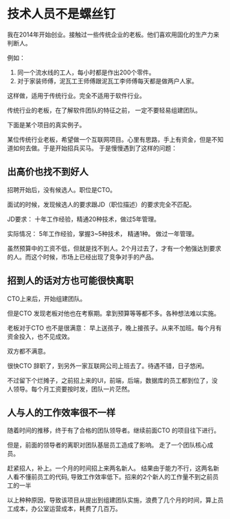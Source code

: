 # 技术人员不是螺丝钉

我在2014年开始创业。接触过一些传统企业的老板。他们喜欢用固化的生产力来判断人。

例如：

1. 同一个流水线的工人，每小时都是作出200个零件。
2. 对于家装师傅，泥瓦工王师傅跟泥瓦工李师傅每天都是做两户人家。

这样做，适用于传统行业。完全不适用于软件行业。

传统行业的老板，在了解软件团队的特征之前， 一定不要轻易组建团队。


下面是某个项目的真实例子。

某位传统行业老板，希望做一个互联网项目。心里有思路，手上有资金，但是不知道如何去做。于是开始招兵买马。 于是慢慢遇到了这样的问题：

## 出高价也找不到好人

招聘开始后，没有候选人。职位是CTO。

面试的时候，发现候选人的要求跟JD（职位描述）的要求完全不匹配。

JD要求： 十年工作经验，精通20种技术，做过5年管理。

实际情况： 5年工作经验，掌握3~5种技术， 精通1种。 做过一年管理。

虽然预算中的工资不低，但就是找不到人。2个月过去了，才有一个勉强达到要求的人。而这个时候，市场上已经出现了竞争对手的产品。

## 招到人的话对方也可能很快离职

CTO上来后，开始组建团队。

但是CTO 发现老板对他也在考察期。拿到预算等等都不多。各种想法难以实施。

老板对于CTO 也不是很满意： 早上送孩子，晚上接孩子。从来不加班。每个月有资金投入，也不见成效。

双方都不满意。

很快CTO 辞职了，到另外一家互联网公司上班去了。待遇不错，日子悠闲。

不过留下个烂摊子，之前招上来的UI，前端，后端，数据库的员工都到位了，没人领导。每个月工资要按时发，团队一片茫然。


## 人与人的工作效率很不一样

随着时间的推移，终于有了合格的团队领导者。继续前面CTO 的项目往下进行。

但是，前面的领导者的离职对团队基层员工造成了影响。 走了一个团队核心成员。

赶紧招人，补上。一个月的时间招上来两名新人。 结果由于能力不行，这两名新人看不懂前员工的代码,
导致工作效率低下。招来的2个新人的工作量不到之前员工的一半


以上种种原因，导致该项目从提出到组建团队实施，浪费了几个月的时间，算上员工成本，办公室运营成本，耗费了几百万。

